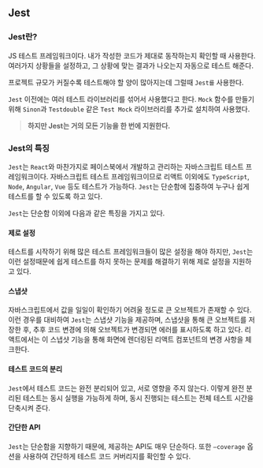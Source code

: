 ## Jest

### Jest란?

JS 테스트 프레임워크이다.
내가 작성한 코드가 제대로 동작하는지 확인할 때 사용한다.
여러가지 상황들을 설정하고, 그 상황에 맞는 결과가 나오는지 자동으로 테스트 해준다.

프로젝트 규모가 커질수록 테스트해야 할 양이 많아지는데
그럴때 `Jest를` 사용한다.

`Jest` 이전에는 여러 테스트 라이브러리를 섞어서 사용했다고 한다.
`Mock` 함수를 만들기 위해 `Sinon`과 `Testdouble` 같은 `Test Mock` 라이브러리를 추가로 설치하여 사용했다.

> **하지만 Jest는 거의 모든 기능을 한 번에 지원한다.**

### Jest의 특징

`Jest`는 `React`와 마찬가지로 페이스북에서 개발하고 관리하는 자바스크립트 테스트 프레임워크이다. 자바스크립트 테스트 프레임워크이므로 리액트 이외에도 `TypeScript`, `Node`, `Angular`, `Vue` 등도 테스트가 가능하다.
`Jest`는 단순함에 집중하여 누구나 쉽게 테스트를 할 수 있도록 하고 있다.

`Jest`는 단순함 이외에 다음과 같은 특징을 가지고 있다.

#### 제로 설정

테스트를 시작하기 위해 많은 테스트 프레임워크들이 많은 설정을 해야 하지만, `Jest`는 이런 설정때문에 쉽게 테스트를 하지 못하는 문제를 해결하기 위해 제로 설정을 지원하고 있다.

#### 스냅샷

자바스크립트에서 값을 일일이 확인하기 어려울 정도로 큰 오브젝트가 존재할 수 있다. 이런 경우를 대비하여 `Jest`는 스냅샷 기능을 제공하며, 스냅샷을 통해 큰 오브젝트를 저장한 후, 추후 코드 변경에 의해 오브젝트가 변경되면 에러를 표시하도록 하고 있다. 리액트에서는 이 스냅샷 기능을 통해 화면에 렌더링된 리액트 컴포넌트의 변경 사항을 체크한다.

#### 테스트 코드의 분리

`Jest`에서 테스트 코드는 완전 분리되어 있고, 서로 영향을 주지 않는다. 이렇게 완전 분리된 테스트는 동시 실행을 가능하게 하며, 동시 진행되는 테스트는 전체 테스트 시간을 단축시켜 준다.

#### 간단한 API

`Jest`는 단순함을 지향하기 때문에, 제공하는 API도 매우 단순하다. 또한 `–coverage` 옵션을 사용하여 간단하게 테스트 코드 커버리지를 확인할 수 있다.
